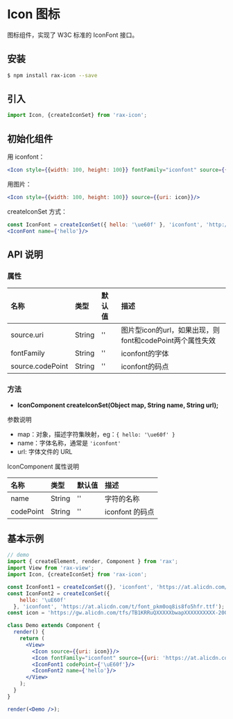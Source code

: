 # Icon 图标

图标组件，实现了 W3C 标准的 IconFont 接口。

## 安装

```bash
$ npm install rax-icon --save
```

## 引入

```jsx
import Icon, {createIconSet} from 'rax-icon';
```

## 初始化组件

用 iconfont：

```jsx
<Icon style={{width: 100, height: 100}} fontFamily="iconfont" source={{uri: '//at.alicdn.com/t/font_pkm0oq8is8fo5hfr.ttf', codePoint: '\uE60f'}}/>
```

用图片：

```jsx
<Icon style={{width: 100, height: 100}} source={{uri: icon}}/>
```

createIconSet 方式：

```jsx
const IconFont = createIconSet({ hello: '\ue60f' }, 'iconfont', 'http://at.alicdn.com/t/font_pkm0oq8is8fo5hfr.ttf');
<IconFont name={'hello'}/>
```

## API 说明

### 属性

| 名称               | 类型     | 默认值  | 描述                                     |
| :--------------- | :----- | :--- | :------------------------------------- |
| source.uri       | String | ''   | 图片型icon的url，如果出现，则font和codePoint两个属性失效 |
| fontFamily       | String | ''   | iconfont的字体                            |
| source.codePoint | String | ''   | iconfont的码点                            |

### 方法

- **IconComponent createIconSet(Object map, String name, String url);**

参数说明

- map：对象，描述字符集映射，eg：`{ hello: '\ue60f' }`
- name：字体名称，通常是 `'iconfont'`
- url: 字体文件的 URL

IconComponent 属性说明

| 名称        | 类型     | 默认值  | 描述           |
| :-------- | :----- | :--- | :----------- |
| name      | String | ''   | 字符的名称        |
| codePoint | String | ''   | iconfont 的码点 |

## 基本示例

```jsx
// demo
import { createElement, render, Component } from 'rax';
import View from 'rax-view';
import Icon, {createIconSet} from 'rax-icon';

const IconFont1 = createIconSet({}, 'iconfont', 'https://at.alicdn.com/t/font_pkm0oq8is8fo5hfr.ttf');
const IconFont2 = createIconSet({
    hello: '\uE60f'
  }, 'iconfont', 'https://at.alicdn.com/t/font_pkm0oq8is8fo5hfr.ttf');
const icon = 'https://gw.alicdn.com/tfs/TB1KRRuQXXXXXbwapXXXXXXXXXX-200-200.png';

class Demo extends Component {
  render() {
    return (
      <View>
        <Icon source={{uri: icon}}/>
        <Icon fontFamily="iconfont" source={{uri: 'https://at.alicdn.com/t/font_pkm0oq8is8fo5hfr.ttf', codePoint: '\uE60f'}}/>
        <IconFont1 codePoint={'\uE60f'}/>
        <IconFont2 name={'hello'}/>
      </View>
    );
  }
}

render(<Demo />);
```

